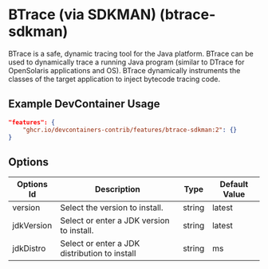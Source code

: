 
# BTrace (via SDKMAN) (btrace-sdkman)

BTrace is a safe, dynamic tracing tool for the Java platform. BTrace can be used
to dynamically trace a running Java program (similar to DTrace for OpenSolaris
applications and OS). BTrace dynamically instruments the classes of the target
application to inject bytecode tracing code.

## Example DevContainer Usage

```json
"features": {
    "ghcr.io/devcontainers-contrib/features/btrace-sdkman:2": {}
}
```

## Options

| Options Id | Description | Type | Default Value |
|-----|-----|-----|-----|
| version | Select the version to install. | string | latest |
| jdkVersion | Select or enter a JDK version to install. | string | latest |
| jdkDistro | Select or enter a JDK distribution to install | string | ms |


